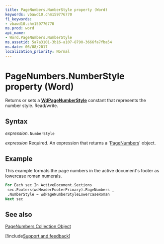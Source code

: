 ```yaml
---
title: PageNumbers.NumberStyle property (Word)
keywords: vbawd10.chm159776770
f1_keywords:
- vbawd10.chm159776770
ms.prod: word
api_name:
- Word.PageNumbers.NumberStyle
ms.assetid: 5a7a3101-3b16-a107-8790-3666fa7fba54
ms.date: 06/08/2017
localization_priority: Normal
---
```



# PageNumbers.NumberStyle property (Word)

Returns or sets a  **[WdPageNumberStyle](Word.WdPageNumberStyle.md)** constant that represents the number style. Read/write.


## Syntax

_expression_. `NumberStyle`

_expression_ Required. An expression that returns a '[PageNumbers](Word.pagenumbers.md)' object.


## Example

This example formats the page numbers in the active document's footer as lowercase roman numerals.


```vb
For Each sec In ActiveDocument.Sections 
 sec.Footers(wdHeaderFooterPrimary).PageNumbers _ 
 .NumberStyle = wdPageNumberStyleLowercaseRoman 
Next sec
```


## See also


[PageNumbers Collection Object](Word.pagenumbers.md)

[!include[Support and feedback](~/includes/feedback-boilerplate.md)]